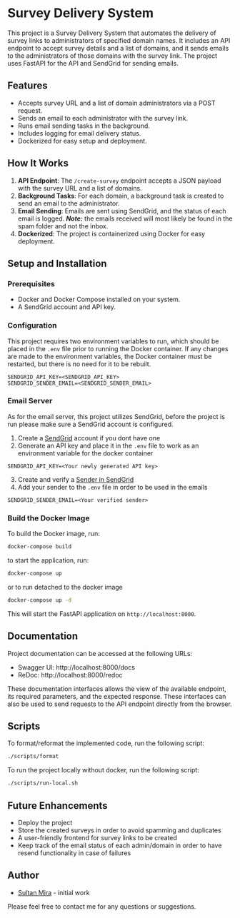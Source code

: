 # Survey Delivery System

This project is a Survey Delivery System that automates the delivery of survey links to administrators of specified domain names. It includes an API endpoint to accept survey details and a list of domains, and it sends emails to the administrators of those domains with the survey link. The project uses FastAPI for the API and SendGrid for sending emails.

## Features

- Accepts survey URL and a list of domain administrators via a POST request.
- Sends an email to each administrator with the survey link.
- Runs email sending tasks in the background.
- Includes logging for email delivery status.
- Dockerized for easy setup and deployment.

## How It Works

1. **API Endpoint**: The `/create-survey` endpoint accepts a JSON payload with the survey URL and a list of domains. 
2. **Background Tasks**: For each domain, a background task is created to send an email to the administrator.
3. **Email Sending**: Emails are sent using SendGrid, and the status of each email is logged.
**_Note:_** the emails received will most likely be found in the spam folder and not the inbox.
4. **Dockerized**: The project is containerized using Docker for easy deployment.

## Setup and Installation

### Prerequisites

- Docker and Docker Compose installed on your system.
- A SendGrid account and API key.

### Configuration

This project requires two environment variables to run, which should be placed in the `.env` file prior to running the Docker container. If any changes are made to the environment variables, the Docker container must be restarted, but there is no need for it to be rebuilt.

```plaintext
SENDGRID_API_KEY=<SENDGRID_API_KEY>
SENDGRID_SENDER_EMAIL=<SENDGRID_SENDER_EMAIL>
```

### Email Server

As for the email server, this project utilizes SendGrid, before the project is run please make sure a SendGrid account is configured.

1. Create a [SendGrid](https://sendgrid.com/en-us) account if you dont have one
2. Generate an API key and place it in the `.env` file to work as an environment variable for the docker container
```plaintext
SENDGRID_API_KEY=<Your newly generated API key>
```
3. Create and verify a [Sender in SendGrid](https://www.twilio.com/docs/sendgrid/ui/sending-email/senders)
4. Add your sender to the `.env` file in order to be used in the emails
```plaintext
SENDGRID_SENDER_EMAIL=<Your verified sender>
```

### Build the Docker Image

To build the Docker image, run:

```bash
docker-compose build
```

to start the application, run:
```bash
docker-compose up
```
or to run detached to the docker image
```bash
docker-compose up -d
```

This will start the FastAPI application on `http://localhost:8000`.

## Documentation
Project documentation can be accessed at the following URLs:

- Swagger UI: http://localhost:8000/docs
- ReDoc: http://localhost:8000/redoc

These documentation interfaces allows the view of the available endpoint, its required parameters, and the expected response. These interfaces can also be used to send requests to the API endpoint directly from the browser.

## Scripts
To format/reformat the implemented code, run the following script:
```bash
./scripts/format
```

To run the project locally without docker, run the following script:
```bash
./scripts/run-local.sh
```

## Future Enhancements

- Deploy the project
- Store the created surveys in order to avoid spamming and duplicates
- A user-friendly frontend for survey links to be created
- Keep track of the email status of each admin/domain in order to have resend functionality in case of failures

## Author

- [Sultan Mira](https://github.com/sfm2686) - initial work

Please feel free to contact me for any questions or suggestions.